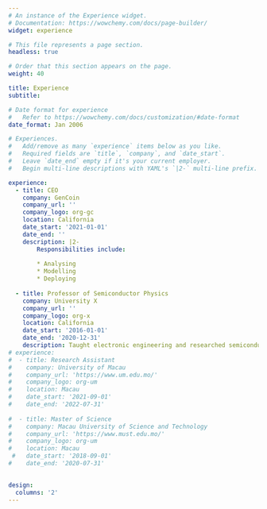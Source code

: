 ```yaml
---
# An instance of the Experience widget.
# Documentation: https://wowchemy.com/docs/page-builder/
widget: experience

# This file represents a page section.
headless: true

# Order that this section appears on the page.
weight: 40

title: Experience
subtitle:

# Date format for experience
#   Refer to https://wowchemy.com/docs/customization/#date-format
date_format: Jan 2006

# Experiences.
#   Add/remove as many `experience` items below as you like.
#   Required fields are `title`, `company`, and `date_start`.
#   Leave `date_end` empty if it's your current employer.
#   Begin multi-line descriptions with YAML's `|2-` multi-line prefix.

experience:
  - title: CEO
    company: GenCoin
    company_url: ''
    company_logo: org-gc
    location: California
    date_start: '2021-01-01'
    date_end: ''
    description: |2-
        Responsibilities include:
        
        * Analysing
        * Modelling
        * Deploying
        
  - title: Professor of Semiconductor Physics
    company: University X
    company_url: ''
    company_logo: org-x
    location: California
    date_start: '2016-01-01'
    date_end: '2020-12-31'
    description: Taught electronic engineering and researched semiconductor physics.
# experience:
#  - title: Research Assistant
#    company: University of Macau
#    company_url: 'https://www.um.edu.mo/'
#    company_logo: org-um
#    location: Macau
#    date_start: '2021-09-01'
#    date_end: '2022-07-31'
  
#  - title: Master of Science
#    company: Macau University of Science and Technology
#    company_url: 'https://www.must.edu.mo/'
#    company_logo: org-um
#    location: Macau
 #   date_start: '2018-09-01'
#    date_end: '2020-07-31'
        

design:
  columns: '2'
---
```

